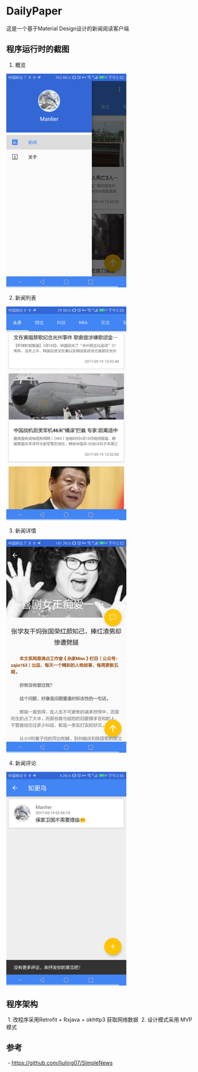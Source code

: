 # DailyPaper
这是一个基于Material Design设计的新闻阅读客户端

## 程序运行时的截图

  1. 概览

<img src="https://github.com/GlassyWing/DailyPaper/blob/dev/screenshot/overview.png" width="320">

  2. 新闻列表

<img src="https://github.com/GlassyWing/DailyPaper/blob/dev/screenshot/news_list.png" width="320">

  3. 新闻详情

<img src="https://github.com/GlassyWing/DailyPaper/blob/dev/screenshot/news_detail.png" width="320">

  4. 新闻评论

<img src="https://github.com/GlassyWing/DailyPaper/blob/dev/screenshot/comments.png" width="320">

## 程序架构

  1. 改程序采用Retrofit + Rxjava + okhttp3 获取网络数据
  2. 设计模式采用 MVP 模式
  
## 参考

  - https://github.com/liuling07/SimpleNews
